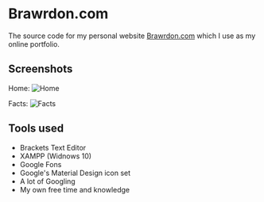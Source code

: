 # Brawrdon.com
The source code for my personal website [Brawrdon.com](http://Brawrdon.com) which I use as my online portfolio.

## Screenshots
Home: ![Home](http://brawrdon.com/assets/github/home2.png)

Facts: ![Facts](http://brawrdon.com/assets/github/facts.png)


## Tools used
* Brackets Text Editor
* XAMPP (Widnows 10)
* Google Fons
* Google's Material Design icon set
* A lot of Googling
* My own free time and knowledge